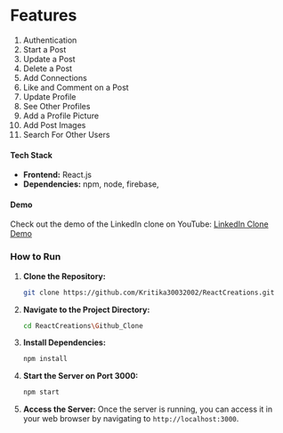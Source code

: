 # Features

1. Authentication
2. Start a Post
3. Update a Post
4. Delete a Post
5. Add Connections
6. Like and Comment on a Post
7. Update Profile
8. See Other Profiles
9. Add a Profile Picture
10. Add Post Images
11. Search For Other Users

#### Tech Stack
- **Frontend:** React.js
- **Dependencies:** npm, node, firebase,

#### Demo
Check out the demo of the LinkedIn clone on YouTube: [LinkedIn Clone Demo](https://youtu.be/nSF2D21JgDw)

### How to Run

1. **Clone the Repository:**
   ```bash
   git clone https://github.com/Kritika30032002/ReactCreations.git
   ```

2. **Navigate to the Project Directory:**
   ```bash
   cd ReactCreations\Github_Clone 
   ```

3. **Install Dependencies:**
   ```bash
   npm install
   ```

4. **Start the Server on Port 3000:**
   ```bash
   npm start
   ```

5. **Access the Server:**
   Once the server is running, you can access it in your web browser by navigating to `http://localhost:3000`.
